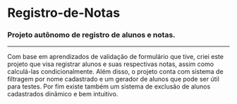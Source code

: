 # Registro-de-Notas
### Projeto autônomo de registro de alunos e notas.
---
Com base em aprendizados de validação de formulário que tive, criei este projeto que visa registrar alunos e suas respectivas notas, assim como calculá-las condicionalmente. Além disso, o projeto conta com sistema de filtragem por nome cadastrado e um gerador de alunos que pode ser útil para testes. Por fim existe também um sistema de exclusão de alunos cadastrados dinâmico e bem intuitivo.

